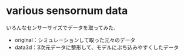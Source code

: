 # various sensornum data

いろんなセンサーサイズでデータを取ってみた.

- original：シミュレーションして取った元々のデータ
- data3d：3次元データに整形して、モデルにぶち込みやすくしたデータ